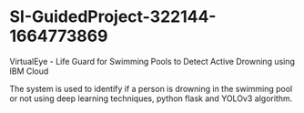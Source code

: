 # SI-GuidedProject-322144-1664773869
VirtualEye - Life Guard for Swimming Pools to Detect Active Drowning using IBM Cloud

The system is used to identify if a person is drowning in the swimming pool or not using deep learning techniques, python flask and YOLOv3 algorithm.
